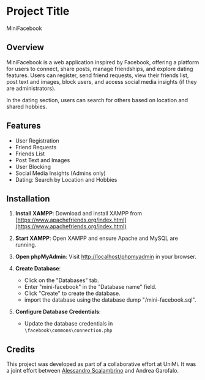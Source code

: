 # Project Title
MiniFacebook
## Overview
MiniFacebook is a web application inspired by Facebook, offering a platform for users to connect, share posts, manage friendships, and explore dating features. Users can register, send friend requests, view their friends list, post text and images, block users, and access social media insights (if they are administrators).

In the dating section, users can search for others based on location and shared hobbies.

## Features
- User Registration
- Friend Requests
- Friends List
- Post Text and Images
- User Blocking
- Social Media Insights (Admins only)
- Dating: Search by Location and Hobbies

## Installation
1. **Install XAMPP**: Download and install XAMPP from [https://www.apachefriends.org/index.html](https://www.apachefriends.org/index.html)
2. **Start XAMPP**: Open XAMPP and ensure Apache and MySQL are running.
3. **Open phpMyAdmin**: Visit [http://localhost/phpmyadmin](http://localhost/phpmyadmin) in your browser.
4. **Create Database**:
   - Click on the "Databases" tab.
   - Enter "mini-facebook" in the "Database name" field.
   - Click "Create" to create the database.
   - import the database using the database dump "/mini-facebook.sql".

5. **Configure Database Credentials**:
   
   - Update the database credentials in `\facebook\commons\connection.php`
## Credits

This project was developed as part of a collaborative effort at UniMi. It was a joint effort between [Alessandro Scalambrino](https://github.com/alessandro-scalambrino) and Andrea Garofalo.
